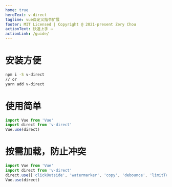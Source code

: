 ```yaml
---
home: true
heroText: v-direct
tagline: vue自定义指令扩展
footer: MIT Licensed | Copyright @ 2021-present Zery Chou
actionText: 快速上手 →
actionLink: /guide/
---
```


# 安装方便
```bash
npm i -S v-direct
// or
yarn add v-direct
```
# 使用简单
```javascript
import Vue from 'Vue'
import direct from 'v-direct'
Vue.use(direct)
```
# 按需加载，防止冲突
```javascript
import Vue from 'Vue'
import direct from 'v-direct'
direct.use(['clickOutside', 'watermarker', 'copy', 'debounce', 'limitText'])
Vue.use(direct)
```
